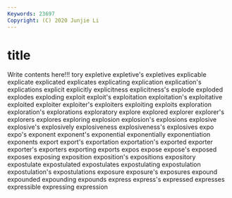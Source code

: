 ```yaml
---
Keywords: 23697
Copyright: (C) 2020 Junjie Li
---
```


# title

Write contents here!!!
tory 
expletive
expletive's 
expletives 
explicable 
explicate 
explicated 
explicates 
explicating 
explication 
explication's 
explications
explicit 
explicitly 
explicitness 
explicitness's 
explode 
exploded 
explodes 
exploding 
exploit 
exploit's
exploitation 
exploitation's 
exploitative 
exploited 
exploiter 
exploiter's 
exploiters 
exploiting 
exploits 
exploration
exploration's 
explorations 
exploratory 
explore 
explored 
explorer 
explorer's 
explorers 
explores 
exploring
explosion 
explosion's 
explosions 
explosive 
explosive's 
explosively 
explosiveness 
explosiveness's 
explosives 
expo
expo's 
exponent 
exponent's 
exponential 
exponentially 
exponentiation 
exponents 
export 
export's 
exportation
exportation's 
exported 
exporter 
exporter's 
exporters 
exporting 
exports 
expos 
expose 
expose's
exposed 
exposes 
exposing 
exposition 
exposition's 
expositions 
expository 
expostulate 
expostulated 
expostulates
expostulating 
expostulation 
expostulation's 
expostulations 
exposure 
exposure's 
exposures 
expound 
expounded 
expounding
expounds 
express 
express's 
expressed 
expresses 
expressible 
expressing 
expression 
